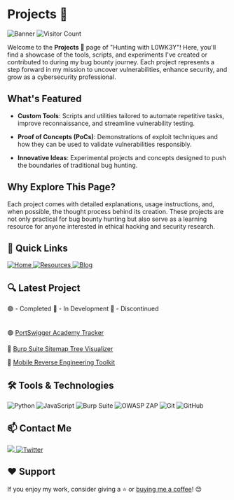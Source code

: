# Projects 🧪

![Banner](https://github.com/L0WK3Y-IAAN/Hunting-With-L0WK3Y/blob/main/src/img/HWL.gif?raw=true)
![Visitor Count](https://komarev.com/ghpvc/?username=L0WK3Y-IAAN&color=red&style=for-the-badge)

Welcome to the **Projects 🧪** page of "Hunting with L0WK3Y"! Here, you'll find a showcase of the tools, scripts, and experiments I've created or contributed to during my bug bounty journey. Each project represents a step forward in my mission to uncover vulnerabilities, enhance security, and grow as a cybersecurity professional.  

## What's Featured  

- **Custom Tools**: Scripts and utilities tailored to automate repetitive tasks, improve reconnaissance, and streamline vulnerability testing.  

- **Proof of Concepts (PoCs)**: Demonstrations of exploit techniques and how they can be used to validate vulnerabilities responsibly.  
  
- **Innovative Ideas**: Experimental projects and concepts designed to push the boundaries of traditional bug hunting.  

## Why Explore This Page?  
Each project comes with detailed explanations, usage instructions, and, when possible, the thought process behind its creation. These projects are not only practical for bug bounty hunting but also serve as a learning resource for anyone interested in ethical hacking and security research.  



## 🔗 Quick Links

<div align="left">
  <a href="https://github.com/L0WK3Y-IAAN/Hunting-With-L0WK3Y">
    <img src="https://img.shields.io/badge/Home-930b18?style=for-the-badge&logo=github&logoColor=white" alt="Home">
  </a>
  <a href="https://github.com/L0WK3Y-IAAN/Hunting-With-L0WK3Y/tree/main/Resources">
    <img src="https://img.shields.io/badge/Resources-00800c?style=for-the-badge&logo=github&logoColor=white" alt="Resources">
  </a>
  <a href="https://github.com/L0WK3Y-IAAN/Hunting-With-L0WK3Y/tree/main/Resources/Personal/Write-ups">
    <img src="https://img.shields.io/badge/Blog-930b18?style=for-the-badge&logo=github&logoColor=white" alt="Blog">
  </a>
</div>


## 🔍 Latest Project
<div align="left">
🟢 - Completed
🔵 - In Development
🔴 - Discontinued
</div><br>

🟢 [PortSwigger Academy Tracker](https://github.com/L0WK3Y-IAAN/PortSwigger-Academy-Tracker)

🔵 [Burp Suite Sitemap Tree Visualizer](https://github.com/L0WK3Y-IAAN/Burp-Suite-Sitemap-Tree-Visualizer)

🔵 [Mobile Reverse Engineering Toolkit](https://github.com/L0WK3Y-IAAN/Mobile-RE-Toolkit)

## 🛠️ Tools & Technologies

<div align="left">
  <img src="https://img.shields.io/badge/Python-3776AB?style=for-the-badge&logo=python&logoColor=white" alt="Python">
  <img src="https://img.shields.io/badge/JavaScript-F7DF1E?style=for-the-badge&logo=javascript&logoColor=black" alt="JavaScript">
  <img src="https://img.shields.io/badge/Burp_Suite-000000?style=for-the-badge&logo=burpsuite&logoColor=white" alt="Burp Suite">
  <img src="https://img.shields.io/badge/OWASP_ZAP-9C27B0?style=for-the-badge&logo=owasp-zap&logoColor=white" alt="OWASP ZAP">
  <img src="https://img.shields.io/badge/Git-F05032?style=for-the-badge&logo=git&logoColor=white" alt="Git">
  <img src="https://img.shields.io/badge/GitHub-181717?style=for-the-badge&logo=github&logoColor=white" alt="GitHub">
</div>



## 📫 Contact Me

<div align="left">
  <a href="https://linkedin.com/in/iaansec">
    <img src="https://custom-icon-badges.demolab.com/badge/LinkedIn-0A66C2?logo=linkedin-white&logoColor=fff">
  </a>
  <a href="https://twitter.com/L0WK3Y_OFFICIAL">
    <img src="https://img.shields.io/badge/X-%23000000.svg?logo=X&logoColor=white" alt="Twitter">
  </a>
</div>



## ❤️ Support

If you enjoy my work, consider giving a ⭐️ or [buying me a coffee](https://www.buymeacoffee.com/l0wk3y)! 😊

